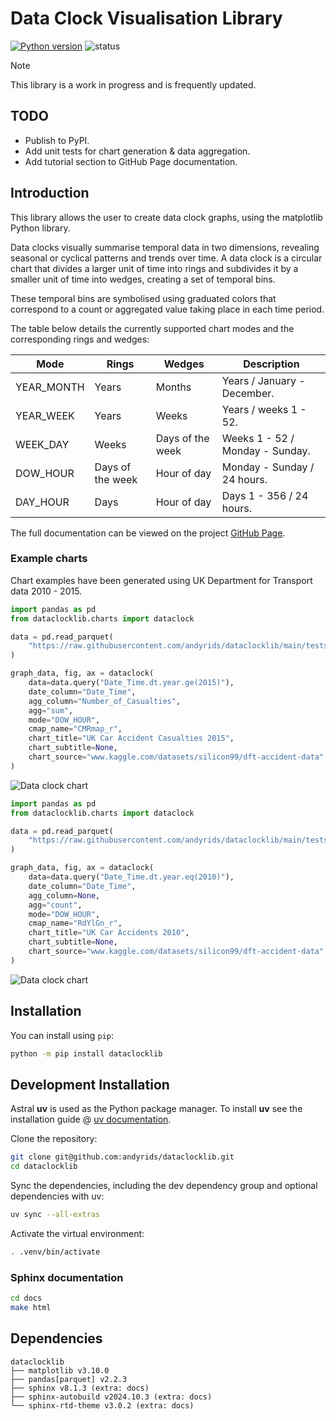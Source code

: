 # Data Clock Visualisation Library

[![Python version](https://img.shields.io/badge/python-3.10+-blue.svg)](https://www.python.org/downloads/) ![status](https://img.shields.io/badge/status-maintained-yellow.svg)

>[!NOTE]
> This library is a work in progress and is frequently updated.

## TODO

* Publish to PyPI.
* Add unit tests for chart generation & data aggregation.
* Add tutorial section to GitHub Page documentation.

## Introduction

This library allows the user to create data clock graphs, using the matplotlib Python library.

Data clocks visually summarise temporal data in two dimensions, revealing seasonal or cyclical patterns and trends over time. A data clock is a circular chart that divides a larger unit of time into rings and subdivides it by a smaller unit of time into wedges, creating a set of temporal bins.

These temporal bins are symbolised using graduated colors that correspond to a count or aggregated value taking place in each time period.

The table below details the currently supported chart modes and the corresponding rings and wedges:

| Mode       | Rings            | Wedges           | Description                       |
|------------|------------------|------------------|-----------------------------------|
| YEAR_MONTH | Years            | Months           | Years / January - December.       |
| YEAR_WEEK  | Years            | Weeks            | Years / weeks 1 - 52.             |
| WEEK_DAY   | Weeks            | Days of the week | Weeks 1 - 52 / Monday - Sunday.   |
| DOW_HOUR   | Days of the week | Hour of day      | Monday - Sunday / 24 hours.       |
| DAY_HOUR   | Days             | Hour of day      | Days 1 - 356 / 24 hours.          |

The full documentation can be viewed on the project [GitHub Page](https://andyrids.github.io/dataclocklib/).

### Example charts

Chart examples have been generated using UK Department for Transport data 2010 - 2015.

```python
import pandas as pd
from dataclocklib.charts import dataclock

data = pd.read_parquet(
    "https://raw.githubusercontent.com/andyrids/dataclocklib/main/tests/data/traffic_data.parquet.gzip"
)

graph_data, fig, ax = dataclock(
    data=data.query("Date_Time.dt.year.ge(2015)"),
    date_column="Date_Time",
    agg_column="Number_of_Casualties",
    agg="sum",
    mode="DOW_HOUR",
    cmap_name="CMRmap_r",
    chart_title="UK Car Accident Casualties 2015",
    chart_subtitle=None,
    chart_source="www.kaggle.com/datasets/silicon99/dft-accident-data"
)
```

![Data clock chart](./docs/source/_static/images/sphinx_index_chart_1.png)

```python
import pandas as pd
from dataclocklib.charts import dataclock

data = pd.read_parquet(
    "https://raw.githubusercontent.com/andyrids/dataclocklib/main/tests/data/traffic_data.parquet.gzip"
)

graph_data, fig, ax = dataclock(
    data=data.query("Date_Time.dt.year.eq(2010)"),
    date_column="Date_Time",
    agg_column=None,
    agg="count",
    mode="DOW_HOUR",
    cmap_name="RdYlGn_r",
    chart_title="UK Car Accidents 2010",
    chart_subtitle=None,
    chart_source="www.kaggle.com/datasets/silicon99/dft-accident-data"
)
```

![Data clock chart](./docs/source/_static/images/sphinx_index_chart_2.png)

## Installation

You can install using `pip`:

```bash
python -m pip install dataclocklib
```

## Development Installation

Astral **uv** is used as the Python package manager. To install **uv** see the installation
guide @ [uv documentation](https://docs.astral.sh/uv/getting-started/installation/).

Clone the repository:

```bash
git clone git@github.com:andyrids/dataclocklib.git
cd dataclocklib
```

Sync the dependencies, including the dev dependency group and optional dependencies with uv:

```bash
uv sync --all-extras
```

Activate the virtual environment:

```bash
. .venv/bin/activate
```

### Sphinx documentation

```bash
cd docs
make html
```

## Dependencies

```text
dataclocklib
├── matplotlib v3.10.0
├── pandas[parquet] v2.2.3
├── sphinx v8.1.3 (extra: docs)
├── sphinx-autobuild v2024.10.3 (extra: docs)
└── sphinx-rtd-theme v3.0.2 (extra: docs)
```
